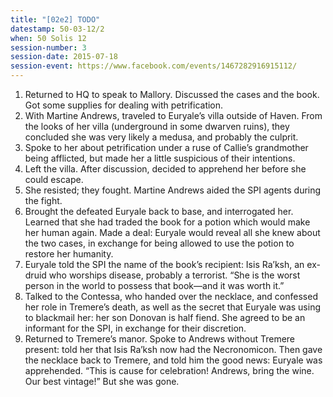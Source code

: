 ```yaml
---
title: "[02e2] TODO"
datestamp: 50-03-12/2
when: 50 Solis 12
session-number: 3
session-date: 2015-07-18
session-event: https://www.facebook.com/events/1467282916915112/
---
```


1. Returned to HQ to speak to Mallory. Discussed the cases and the book. Got some supplies for dealing with petrification.
2. With Martine Andrews, traveled to Euryale’s villa outside of Haven. From the looks of her villa (underground in some dwarven ruins), they concluded she was very likely a medusa, and probably the culprit.
3. Spoke to her about petrification under a ruse of Callie’s grandmother being afflicted, but made her a little suspicious of their intentions.
4. Left the villa. After discussion, decided to apprehend her before she could escape.
5. She resisted; they fought. Martine Andrews aided the SPI agents during the fight.
6. Brought the defeated Euryale back to base, and interrogated her. Learned that she had traded the book for a potion which would make her human again. Made a deal: Euryale would reveal all she knew about the two cases, in exchange for being allowed to use the potion to restore her humanity.
7. Euryale told the SPI the name of the book’s recipient: Isis Ra’ksh, an ex-druid who worships disease, probably a terrorist. “She is the worst person in the world to possess that book—and it was worth it.”
8. Talked to the Contessa, who handed over the necklace, and confessed her role in Tremere’s death, as well as the secret that Euryale was using to blackmail her: her son Donovan is half fiend. She agreed to be an informant for the SPI, in exchange for their discretion.
9. Returned to Tremere’s manor. Spoke to Andrews without Tremere present: told her that Isis Ra’ksh now had the Necronomicon. Then gave the necklace back to Tremere, and told him the good news: Euryale was apprehended. “This is cause for celebration! Andrews, bring the wine. Our best vintage!” But she was gone.
